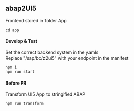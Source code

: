 ## abap2UI5 


Frontend stored in folder App
```
cd app
```

#### Develop & Test
Set the correct backend system in the yamls <br>
Replace "/sap/bc/z2ui5" with your endpoint in the manifest
```
npm i
npm run start
```

#### Before PR
Transform UI5 App to stringified ABAP
```
npm run transform
```
